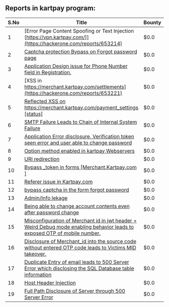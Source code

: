 ## Reports in kartpay program:
| S.No | Title | Bounty |
| ---- | ----- | ------ |
| 1 | [Error Page Content Spoofing or Text Injection [https://vpn.kartpay.com/]](https://hackerone.com/reports/653214) | $0.0 |
| 2 | [Captcha protection Bypass on Forgot password page](https://hackerone.com/reports/642498) | $0.0 |
| 3 | [Application Design issue for Phone Number field in Registration.](https://hackerone.com/reports/642847) | $0.0 |
| 4 | [XSS in https://merchant.kartpay.com/settlements](https://hackerone.com/reports/653221) | $0.0 |
| 5 | [Reflected XSS on https://merchant.kartpay.com/payment_settings [status]](https://hackerone.com/reports/643537) | $0.0 |
| 6 | [SMTP Failure Leads to Chain of Internal System Failure](https://hackerone.com/reports/642488) | $0.0 |
| 7 | [Application Error disclosure, Verification token seen error and user able to change password](https://hackerone.com/reports/642494) | $0.0 |
| 8 | [Option method enabled in kartpay Webservers](https://hackerone.com/reports/642862) | $0.0 |
| 9 | [URl redirection ](https://hackerone.com/reports/642876) | $0.0 |
| 10 | [Bypass _token in forms [Merchant.Kartpay.com ]](https://hackerone.com/reports/642643) | $0.0 |
| 11 | [Referer issue in Kartpay.com](https://hackerone.com/reports/683925) | $0.0 |
| 12 | [bypass captcha in the form forgot password](https://hackerone.com/reports/700075) | $0.0 |
| 13 | [Admin/Info lekage](https://hackerone.com/reports/964315) | $0.0 |
| 14 | [Being able to change account contents even after password change](https://hackerone.com/reports/662108) | $0.0 |
| 15 | [Misconfiguration of Merchant id in jwt header + Weird Debug mode enabling behavior leads to exposed OTP of mobile number.](https://hackerone.com/reports/1080901) | $0.0 |
| 16 | [Disclosure of Merchant_id into the source code without entered OTP code leads to Victims MID takeover.](https://hackerone.com/reports/1082288) | $0.0 |
| 17 | [Duplicate Entry of email leads to 500 Server Error which disclosing the SQL Database table information](https://hackerone.com/reports/1082891) | $0.0 |
| 18 | [Host Header Injection](https://hackerone.com/reports/1098948) | $0.0 |
| 19 | [Full Path Disclosure of Server through 500 Server Error](https://hackerone.com/reports/1082521) | $0.0 |